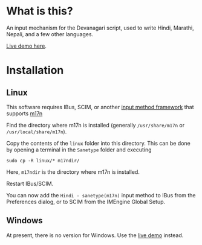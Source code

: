 # What is this?

An input mechanism for the Devanagari script, used to write Hindi, Marathi, 
Nepali, and a few other languages. 

[Live demo here](http://anubhav-chattoraj.github.io/sanetype/).

# Installation

## Linux

This software requires IBus, SCIM, or another 
[input method framework](http://fedoraproject.org/wiki/I18N/InputMethods)
that supports [m17n](http://www.nongnu.org/m17n/)

Find the directory where m17n is installed (generally `/usr/share/m17n` or
`/usr/local/share/m17n`).

Copy the contents of the `linux` folder into this directory. This can be done by
opening a terminal in the `Sanetype` folder and executing

    sudo cp -R linux/* m17ndir/
    
Here, `m17ndir` is the directory where m17n is installed. 

Restart IBus/SCIM. 

You can now add the `Hindi - sanetype(m17n)` input method to IBus from the 
Preferences dialog, or to SCIM from the IMEngine Global Setup.

## Windows

At present, there is no version for Windows. Use the 
[live demo](http://anubhav-chattoraj.github.io/Sanetype/) instead.